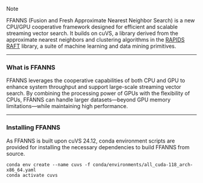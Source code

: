 > [!note]
> FFANNS (Fusion and Fresh Approximate Nearest Neighbor Search) is a new CPU/GPU cooperative framework designed for efficient and scalable streaming vector search. It builds on cuVS, a library derived from the approximate nearest neighbors and clustering algorithms in the [RAPIDS RAFT](https://github.com/rapidsai/raft) library, a suite of machine learning and data mining primitives. 

---
### What is FFANNS
FFANNS leverages the cooperative capabilities of both CPU and GPU to enhance system throughput and support large-scale streaming vector search. By combining the processing power of GPUs with the flexibility of CPUs, FFANNS can handle larger datasets—beyond GPU memory limitations—while maintaining high performance.  

---
### Installing FFANNS
As FFANNS is built upon cuVS 24.12, conda environment scripts are provided for installing the necessary dependencies to build FFANNS from source.
```
conda env create --name cuvs -f conda/environments/all_cuda-118_arch-x86_64.yaml
conda activate cuvs
```